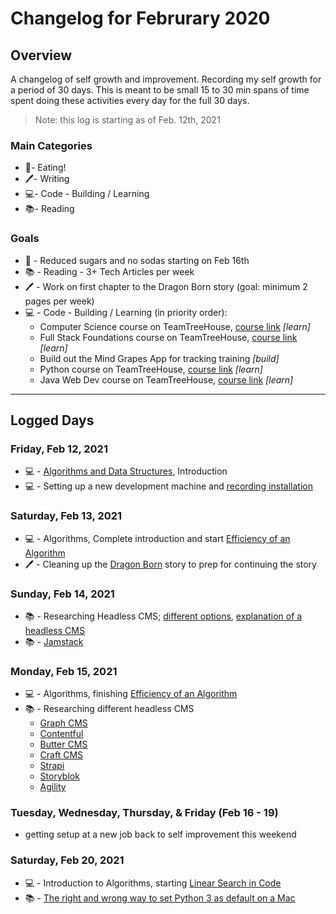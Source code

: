 # Changelog for Februrary 2020

## Overview

A changelog of self growth and improvement. Recording my self growth for a period of 30 days. This is meant to be small 15 to 30 min spans of time spent doing these activities every day for the full 30 days.

> Note: this log is starting as of Feb. 12th, 2021

### Main Categories

- 🍎- Eating!
- 🖊- Writing
- 💻- Code - Building / Learning
- 📚- Reading

### Goals

- 🍎 - Reduced sugars and no sodas starting on Feb 16th
- 📚 - Reading - 3+ Tech Articles per week
- 🖊 - Work on first chapter to the Dragon Born story (goal: minimum 2 pages per week)
- 💻 - Code - Building / Learning (in priority order):
    - Computer Science course on TeamTreeHouse, [course link](https://teamtreehouse.com/tracks/algorithms-and-data-structures) _[learn]_
    - Full Stack Foundations course on TeamTreeHouse, [course link](https://teamtreehouse.com/tracks/full-stack-foundations) _[learn]_
    - Build out the Mind Grapes App for tracking training _[build]_
    - Python course on TeamTreeHouse, [course link](https://teamtreehouse.com/tracks/beginning-python) _[learn]_
    - Java Web Dev course on TeamTreeHouse, [course link](https://teamtreehouse.com/tracks/java-web-development) _[learn]_

---

## Logged Days

### Friday, Feb 12, 2021

- 💻 - [Algorithms and Data Structures](https://teamtreehouse.com/tracks/algorithms-and-data-structures), Introduction
- 💻 - Setting up a new development machine and [recording installation](https://github.com/myronschippers/installation-guide)

### Saturday, Feb 13, 2021

- 💻 - Algorithms, Complete introduction and start [Efficiency of an Algorithm](https://teamtreehouse.com/library/efficiency-of-an-algorithm)
- 🖊 - Cleaning up the [Dragon Born](https://docs.google.com/document/d/1pg2ppQ2P12DnF0DVMgQyhgfD2YStzUblzkLQP41Kjhw/edit?usp=sharing) story to prep for continuing the story

### Sunday, Feb 14, 2021

- 📚 - Researching Headless CMS; [different options](https://jamstack.org/headless-cms/), [explanation of a headless CMS](https://www.storyblok.com/tp/headless-cms-explained)
- 📚 - [Jamstack](https://jamstack.org/what-is-jamstack/)

### Monday, Feb 15, 2021

- 💻 - Algorithms, finishing [Efficiency of an Algorithm](https://teamtreehouse.com/library/efficiency-of-an-algorithm)
- 📚 - Researching different headless CMS
    - [Graph CMS](https://graphcms.com/)
    - [Contentful](https://www.contentful.com/)
    - [Butter CMS](https://buttercms.com/)
    - [Craft CMS](https://craftcms.com/pricing)
    - [Strapi](https://strapi.io/pricing)
    - [Storyblok](https://www.storyblok.com/pricing)
    - [Agility](https://agilitycms.com/pricing)

### Tuesday, Wednesday, Thursday, & Friday (Feb 16 - 19)

- getting setup at a new job back to self improvement this weekend

### Saturday, Feb 20, 2021

- 💻 - Introduction to Algorithms, starting [Linear Search in Code](https://teamtreehouse.com/library/linear-search-in-code)
- 📚 - [The right and wrong way to set Python 3 as default on a Mac](https://opensource.com/article/19/5/python-3-default-mac)
